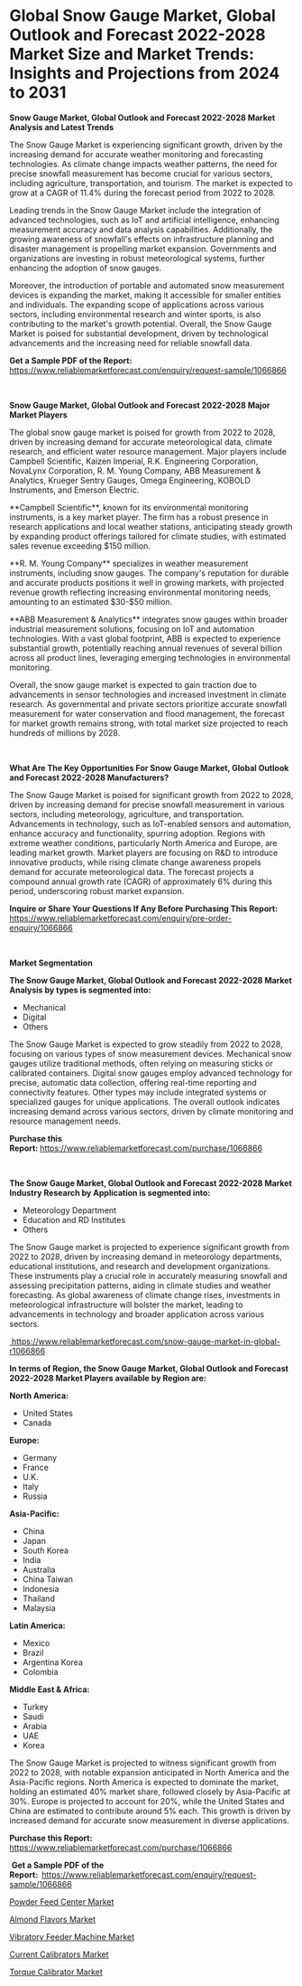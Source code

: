 <p><h1>Global Snow Gauge Market, Global Outlook and Forecast 2022-2028 Market Size and Market Trends: Insights and Projections from 2024 to 2031</h1></p><p><strong>Snow Gauge Market, Global Outlook and Forecast 2022-2028 Market Analysis and Latest Trends</strong></p>
<p><p>The Snow Gauge Market is experiencing significant growth, driven by the increasing demand for accurate weather monitoring and forecasting technologies. As climate change impacts weather patterns, the need for precise snowfall measurement has become crucial for various sectors, including agriculture, transportation, and tourism. The market is expected to grow at a CAGR of 11.4% during the forecast period from 2022 to 2028.</p><p>Leading trends in the Snow Gauge Market include the integration of advanced technologies, such as IoT and artificial intelligence, enhancing measurement accuracy and data analysis capabilities. Additionally, the growing awareness of snowfall's effects on infrastructure planning and disaster management is propelling market expansion. Governments and organizations are investing in robust meteorological systems, further enhancing the adoption of snow gauges.</p><p>Moreover, the introduction of portable and automated snow measurement devices is expanding the market, making it accessible for smaller entities and individuals. The expanding scope of applications across various sectors, including environmental research and winter sports, is also contributing to the market's growth potential. Overall, the Snow Gauge Market is poised for substantial development, driven by technological advancements and the increasing need for reliable snowfall data.</p></p>
<p><strong>Get a Sample PDF of the Report:&nbsp;</strong> <a href="https://www.reliablemarketforecast.com/enquiry/request-sample/1066866?utm_campaign=1108&utm_medium=2&utm_source=Github&utm_content=ia&utm_term=04122024&utm_id=snow-gauge-market-global-outlook-and-forecast-2022-2028">https://www.reliablemarketforecast.com/enquiry/request-sample/1066866</a></p>
<p>&nbsp;</p>
<p><strong>Snow Gauge Market, Global Outlook and Forecast 2022-2028 Major Market Players</strong></p>
<p><p>The global snow gauge market is poised for growth from 2022 to 2028, driven by increasing demand for accurate meteorological data, climate research, and efficient water resource management. Major players include Campbell Scientific, Kaizen Imperial, R.K. Engineering Corporation, NovaLynx Corporation, R. M. Young Company, ABB Measurement & Analytics, Krueger Sentry Gauges, Omega Engineering, KOBOLD Instruments, and Emerson Electric.</p><p>**Campbell Scientific**, known for its environmental monitoring instruments, is a key market player. The firm has a robust presence in research applications and local weather stations, anticipating steady growth by expanding product offerings tailored for climate studies, with estimated sales revenue exceeding $150 million.</p><p>**R. M. Young Company** specializes in weather measurement instruments, including snow gauges. The company's reputation for durable and accurate products positions it well in growing markets, with projected revenue growth reflecting increasing environmental monitoring needs, amounting to an estimated $30-$50 million.</p><p>**ABB Measurement & Analytics** integrates snow gauges within broader industrial measurement solutions, focusing on IoT and automation technologies. With a vast global footprint, ABB is expected to experience substantial growth, potentially reaching annual revenues of several billion across all product lines, leveraging emerging technologies in environmental monitoring.</p><p>Overall, the snow gauge market is expected to gain traction due to advancements in sensor technologies and increased investment in climate research. As governmental and private sectors prioritize accurate snowfall measurement for water conservation and flood management, the forecast for market growth remains strong, with total market size projected to reach hundreds of millions by 2028.</p></p>
<p>&nbsp;</p>
<p><strong>What Are The Key Opportunities For Snow Gauge Market, Global Outlook and Forecast 2022-2028 Manufacturers?</strong></p>
<p><p>The Snow Gauge Market is poised for significant growth from 2022 to 2028, driven by increasing demand for precise snowfall measurement in various sectors, including meteorology, agriculture, and transportation. Advancements in technology, such as IoT-enabled sensors and automation, enhance accuracy and functionality, spurring adoption. Regions with extreme weather conditions, particularly North America and Europe, are leading market growth. Market players are focusing on R&D to introduce innovative products, while rising climate change awareness propels demand for accurate meteorological data. The forecast projects a compound annual growth rate (CAGR) of approximately 6% during this period, underscoring robust market expansion.</p></p>
<p><strong>Inquire or Share Your Questions If Any Before Purchasing This Report:</strong> <a href="https://www.reliablemarketforecast.com/enquiry/pre-order-enquiry/1066866?utm_campaign=1108&utm_medium=2&utm_source=Github&utm_content=ia&utm_term=04122024&utm_id=snow-gauge-market-global-outlook-and-forecast-2022-2028">https://www.reliablemarketforecast.com/enquiry/pre-order-enquiry/1066866</a></p>
<p>&nbsp;</p>
<p><strong>Market Segmentation</strong></p>
<p><strong>The Snow Gauge Market, Global Outlook and Forecast 2022-2028 Market Analysis by types is segmented into:</strong></p>
<p><ul><li>Mechanical</li><li>Digital</li><li>Others</li></ul></p>
<p><p>The Snow Gauge Market is expected to grow steadily from 2022 to 2028, focusing on various types of snow measurement devices. Mechanical snow gauges utilize traditional methods, often relying on measuring sticks or calibrated containers. Digital snow gauges employ advanced technology for precise, automatic data collection, offering real-time reporting and connectivity features. Other types may include integrated systems or specialized gauges for unique applications. The overall outlook indicates increasing demand across various sectors, driven by climate monitoring and resource management needs.</p></p>
<p><strong>Purchase this Report:&nbsp;</strong><a href="https://www.reliablemarketforecast.com/purchase/1066866?utm_campaign=1108&utm_medium=2&utm_source=Github&utm_content=ia&utm_term=04122024&utm_id=snow-gauge-market-global-outlook-and-forecast-2022-2028">https://www.reliablemarketforecast.com/purchase/1066866</a></p>
<p>&nbsp;</p>
<p><strong>The Snow Gauge Market, Global Outlook and Forecast 2022-2028 Market Industry Research by Application is segmented into:</strong></p>
<p><ul><li>Meteorology Department</li><li>Education and RD Institutes</li><li>Others</li></ul></p>
<p><p>The Snow Gauge market is projected to experience significant growth from 2022 to 2028, driven by increasing demand in meteorology departments, educational institutions, and research and development organizations. These instruments play a crucial role in accurately measuring snowfall and assessing precipitation patterns, aiding in climate studies and weather forecasting. As global awareness of climate change rises, investments in meteorological infrastructure will bolster the market, leading to advancements in technology and broader application across various sectors.</p></p>
<p><a href="https://www.reliablemarketforecast.com/snow-gauge-market-in-global-r1066866?utm_campaign=1108&utm_medium=2&utm_source=Github&utm_content=ia&utm_term=04122024&utm_id=snow-gauge-market-global-outlook-and-forecast-2022-2028">&nbsp;https://www.reliablemarketforecast.com/snow-gauge-market-in-global-r1066866</a></p>
<p><strong>In terms of Region, the Snow Gauge Market, Global Outlook and Forecast 2022-2028 Market Players available by Region are:</strong></p>
<p>
    <p> <strong> North America: </strong>
        <ul>
            <li>United States</li>
            <li>Canada</li>
        </ul>
        </p> 
    <p> <strong> Europe: </strong>
        <ul>
            <li>Germany</li>
            <li>France</li>
            <li>U.K.</li>
            <li>Italy</li>
            <li>Russia</li>
        </ul>
        </p> 
    <p> <strong> Asia-Pacific: </strong>
        <ul>
            <li>China</li>
            <li>Japan</li>
            <li>South Korea</li>
            <li>India</li>
            <li>Australia</li>
            <li>China Taiwan</li>
            <li>Indonesia</li>
            <li>Thailand</li>
            <li>Malaysia</li>
        </ul>
        </p> 
    <p> <strong> Latin America: </strong>
        <ul>
            <li>Mexico</li>
            <li>Brazil</li>
            <li>Argentina Korea</li>
            <li>Colombia</li>
        </ul>
        </p> 
    <p> <strong> Middle East & Africa: </strong>
        <ul>
            <li>Turkey</li>
            <li>Saudi</li>
            <li>Arabia</li>
            <li>UAE</li>
            <li>Korea</li>
        </ul>
    </p>
    </p>
<p><p>The Snow Gauge Market is projected to witness significant growth from 2022 to 2028, with notable expansion anticipated in North America and the Asia-Pacific regions. North America is expected to dominate the market, holding an estimated 40% market share, followed closely by Asia-Pacific at 30%. Europe is projected to account for 20%, while the United States and China are estimated to contribute around 5% each. This growth is driven by increased demand for accurate snow measurement in diverse applications.</p></p>
<p><strong>Purchase this Report: </strong><a href="https://www.reliablemarketforecast.com/purchase/1066866?utm_campaign=1108&utm_medium=2&utm_source=Github&utm_content=ia&utm_term=04122024&utm_id=snow-gauge-market-global-outlook-and-forecast-2022-2028">https://www.reliablemarketforecast.com/purchase/1066866</a></p>
<p>&nbsp;<strong>Get a Sample PDF of the Report:&nbsp;&nbsp;</strong><a href="https://www.reliablemarketforecast.com/enquiry/request-sample/1066866?utm_campaign=1108&utm_medium=2&utm_source=Github&utm_content=ia&utm_term=04122024&utm_id=snow-gauge-market-global-outlook-and-forecast-2022-2028">https://www.reliablemarketforecast.com/enquiry/request-sample/1066866</a></p>
<p><strong></strong></p>
<p><p><a href="https://issuu.com/reportprime-2/docs/powder-feed-center-market-size-2030.pptx?utm_campaign=1108&utm_medium=2&utm_source=Github&utm_content=ia&utm_term=04122024&utm_id=snow-gauge-market-global-outlook-and-forecast-2022-2028">Powder Feed Center Market</a></p><p><a href="https://www.linkedin.com/pulse/almond-flavors-market-size-share-growth-analysis-type-application-4tfif?utm_campaign=1108&utm_medium=2&utm_source=Github&utm_content=ia&utm_term=04122024&utm_id=snow-gauge-market-global-outlook-and-forecast-2022-2028">Almond Flavors Market</a></p><p><a href="https://issuu.com/reportprime-2/docs/vibratory-feeder-machine-market-size-2030.pptx?utm_campaign=1108&utm_medium=2&utm_source=Github&utm_content=ia&utm_term=04122024&utm_id=snow-gauge-market-global-outlook-and-forecast-2022-2028">Vibratory Feeder Machine Market</a></p><p><a href="https://www.linkedin.com/pulse/current-calibrators-market-transformation-comparative-s08ce?utm_campaign=1108&utm_medium=2&utm_source=Github&utm_content=ia&utm_term=04122024&utm_id=snow-gauge-market-global-outlook-and-forecast-2022-2028">Current Calibrators Market</a></p><p><a href="https://www.linkedin.com/pulse/torque-calibrator-market-growth-outlook-from-2024-2031-frnwe?utm_campaign=1108&utm_medium=2&utm_source=Github&utm_content=ia&utm_term=04122024&utm_id=snow-gauge-market-global-outlook-and-forecast-2022-2028">Torque Calibrator Market</a></p></p>